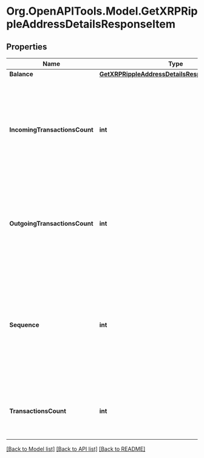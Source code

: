 # Org.OpenAPITools.Model.GetXRPRippleAddressDetailsResponseItem

## Properties

Name | Type | Description | Notes
------------ | ------------- | ------------- | -------------
**Balance** | [**GetXRPRippleAddressDetailsResponseItemBalance**](GetXRPRippleAddressDetailsResponseItemBalance.md) |  | 
**IncomingTransactionsCount** | **int** | Defines the count of all confirmed incoming transactions from the address for coins. This applies to coins only, not to tokens transfers | 
**OutgoingTransactionsCount** | **int** | Defines the count of all confirmed outgoing transactions for coins. This applies to coins only, not to tokens transfers | 
**Sequence** | **int** | Defines the transaction input&#39;s sequence as an integer, which is is used when transactions are replaced with newer versions before LockTime. | 
**TransactionsCount** | **int** | Represents the total number of all transactions as part of this block. | 

[[Back to Model list]](../README.md#documentation-for-models) [[Back to API list]](../README.md#documentation-for-api-endpoints) [[Back to README]](../README.md)

